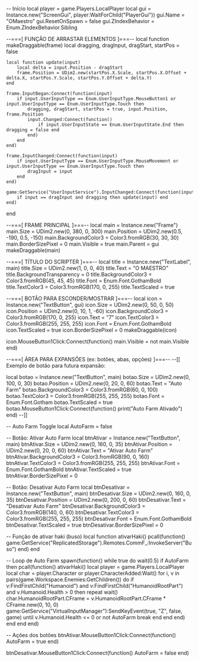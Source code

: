 -- Início
local player = game.Players.LocalPlayer
local gui = Instance.new("ScreenGui", player:WaitForChild("PlayerGui"))
gui.Name = "OMaestro"
gui.ResetOnSpawn = false
gui.ZIndexBehavior = Enum.ZIndexBehavior.Sibling

--===[ FUNÇÃO DE ARRASTAR ELEMENTOS ]===--
local function makeDraggable(frame)
    local dragging, dragInput, dragStart, startPos = false

    local function update(input)
        local delta = input.Position - dragStart
        frame.Position = UDim2.new(startPos.X.Scale, startPos.X.Offset + delta.X, startPos.Y.Scale, startPos.Y.Offset + delta.Y)
    end

    frame.InputBegan:Connect(function(input)
        if input.UserInputType == Enum.UserInputType.MouseButton1 or input.UserInputType == Enum.UserInputType.Touch then
            dragging, dragStart, startPos = true, input.Position, frame.Position
            input.Changed:Connect(function()
                if input.UserInputState == Enum.UserInputState.End then dragging = false end
            end)
        end
    end)

    frame.InputChanged:Connect(function(input)
        if input.UserInputType == Enum.UserInputType.MouseMovement or input.UserInputType == Enum.UserInputType.Touch then
            dragInput = input
        end
    end)

    game:GetService("UserInputService").InputChanged:Connect(function(input)
        if input == dragInput and dragging then update(input) end
    end)
end

--===[ FRAME PRINCIPAL ]===--
local main = Instance.new("Frame")
main.Size = UDim2.new(0, 380, 0, 300)
main.Position = UDim2.new(0.5, -190, 0.5, -150)
main.BackgroundColor3 = Color3.fromRGB(30, 30, 30)
main.BorderSizePixel = 0
main.Visible = true
main.Parent = gui
makeDraggable(main)

--===[ TÍTULO DO SCRIPTER ]===--
local title = Instance.new("TextLabel", main)
title.Size = UDim2.new(1, 0, 0, 40)
title.Text = "O MAESTRO"
title.BackgroundTransparency = 0
title.BackgroundColor3 = Color3.fromRGB(45, 45, 45)
title.Font = Enum.Font.GothamBold
title.TextColor3 = Color3.fromRGB(170, 0, 255)
title.TextScaled = true

--===[ BOTÃO PARA ESCONDER/MOSTRAR ]===--
local icon = Instance.new("TextButton", gui)
icon.Size = UDim2.new(0, 50, 0, 50)
icon.Position = UDim2.new(0, 10, 1, -60)
icon.BackgroundColor3 = Color3.fromRGB(170, 0, 255)
icon.Text = "7"
icon.TextColor3 = Color3.fromRGB(255, 255, 255)
icon.Font = Enum.Font.GothamBold
icon.TextScaled = true
icon.BorderSizePixel = 0
makeDraggable(icon)

icon.MouseButton1Click:Connect(function()
    main.Visible = not main.Visible
end)

--===[ ÁREA PARA EXPANSÕES (ex: botões, abas, opções) ]===--
--[[
Exemplo de botão para futura expansão:

local botao = Instance.new("TextButton", main)
botao.Size = UDim2.new(0, 100, 0, 30)
botao.Position = UDim2.new(0, 20, 0, 60)
botao.Text = "Auto Farm"
botao.BackgroundColor3 = Color3.fromRGB(60, 0, 100)
botao.TextColor3 = Color3.fromRGB(255, 255, 255)
botao.Font = Enum.Font.Gotham
botao.TextScaled = true
botao.MouseButton1Click:Connect(function()
    print("Auto Farm Ativado")
end)
--]]

-- Auto Farm Toggle
local AutoFarm = false

-- Botão: Ativar Auto Farm
local btnAtivar = Instance.new("TextButton", main)
btnAtivar.Size = UDim2.new(0, 160, 0, 35)
btnAtivar.Position = UDim2.new(0, 20, 0, 60)
btnAtivar.Text = "Ativar Auto Farm"
btnAtivar.BackgroundColor3 = Color3.fromRGB(90, 0, 160)
btnAtivar.TextColor3 = Color3.fromRGB(255, 255, 255)
btnAtivar.Font = Enum.Font.GothamBold
btnAtivar.TextScaled = true
btnAtivar.BorderSizePixel = 0

-- Botão: Desativar Auto Farm
local btnDesativar = Instance.new("TextButton", main)
btnDesativar.Size = UDim2.new(0, 160, 0, 35)
btnDesativar.Position = UDim2.new(0, 200, 0, 60)
btnDesativar.Text = "Desativar Auto Farm"
btnDesativar.BackgroundColor3 = Color3.fromRGB(140, 0, 60)
btnDesativar.TextColor3 = Color3.fromRGB(255, 255, 255)
btnDesativar.Font = Enum.Font.GothamBold
btnDesativar.TextScaled = true
btnDesativar.BorderSizePixel = 0

-- Função de ativar haki (buso)
local function ativarHaki()
    pcall(function()
        game:GetService("ReplicatedStorage").Remotes.CommF_:InvokeServer("Buso")
    end)
end

-- Loop de Auto Farm
spawn(function()
    while true do
        wait(0.5)
        if AutoFarm then
            pcall(function()
                ativarHaki()
                local player = game.Players.LocalPlayer
                local char = player.Character or player.CharacterAdded:Wait()
                for i, v in pairs(game.Workspace.Enemies:GetChildren()) do
                    if v:FindFirstChild("Humanoid") and v:FindFirstChild("HumanoidRootPart") and v.Humanoid.Health > 0 then
                        repeat wait()
                            char.HumanoidRootPart.CFrame = v.HumanoidRootPart.CFrame * CFrame.new(0, 10, 0)
                            game:GetService("VirtualInputManager"):SendKeyEvent(true, "Z", false, game)
                        until v.Humanoid.Health <= 0 or not AutoFarm
                        break
                    end
                end
            end)
        end
    end
end)

-- Ações dos botões
btnAtivar.MouseButton1Click:Connect(function()
    AutoFarm = true
end)

btnDesativar.MouseButton1Click:Connect(function()
    AutoFarm = false
end)

